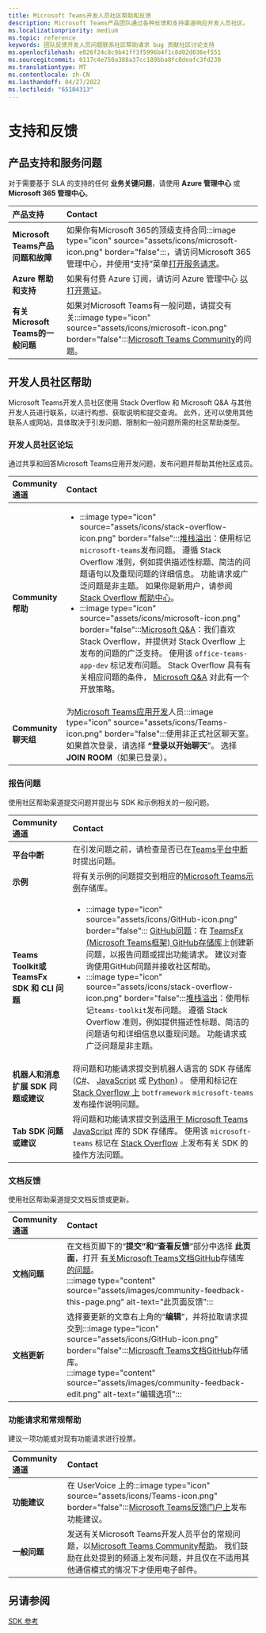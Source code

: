 ```yaml
---
title: Microsoft Teams开发人员社区帮助和反馈
description: Microsoft Teams产品团队通过各种反馈和支持渠道响应开发人员社区。
ms.localizationpriority: medium
ms.topic: reference
keywords: 团队反馈开发人员问题联系社区帮助请求 bug 贡献社区讨论支持
ms.openlocfilehash: e026f24c8c9b41ff3f5996b4f1c8d02d036ef551
ms.sourcegitcommit: 0117c4e750a388a37cc189bba8fc0deafc3fd230
ms.translationtype: MT
ms.contentlocale: zh-CN
ms.lasthandoff: 04/27/2022
ms.locfileid: "65104313"
---
```

# <a name="support-and-feedback"></a>支持和反馈

## <a name="product-support-and-service-issues"></a>产品支持和服务问题

对于需要基于 SLA 的支持的任何 **业务关键问题**，请使用 **Azure 管理中心** 或 **Microsoft 365 管理中心**。

| **产品支持** | **Contact** |
|:------------|:------------|
| **Microsoft Teams产品问题和故障** | 如果你有Microsoft 365的顶级支持合同:::image type="icon" source="assets/icons/microsoft-icon.png" border="false":::，请访问Microsoft 365 管理中心，并使用“支持”菜单[打开服务请求](https://admin.microsoft.com/)。 |
| **Azure 帮助和支持** | 如果有付费 Azure 订阅，请访问 Azure 管理中心 [以打开票证](https://ms.portal.azure.com/#blade/Microsoft_Azure_Support/HelpAndSupportBlade/newsupportreq)。 |
| **有关Microsoft Teams的一般问题** | 如果对Microsoft Teams有一般问题，请提交有关:::image type="icon" source="assets/icons/microsoft-icon.png" border="false":::[Microsoft Teams Community](https://answers.microsoft.com/msteams/forum)的问题。|

## <a name="developer-community-help"></a>开发人员社区帮助

Microsoft Teams开发人员社区使用 Stack Overflow 和 Microsoft Q&A 与其他开发人员进行联系，以进行构想、获取说明和提交查询。 此外，还可以使用其他联系人或网站，具体取决于引发问题、限制和一般问题所需的社区帮助类型。

### <a name="developer-community-forums"></a>开发人员社区论坛

通过共享和回答Microsoft Teams应用开发问题，发布问题并帮助其他社区成员。

| **Community通道**|   **Contact**  |
|:---------------------|:---------------|
|**Community帮助** | <ul> <li>:::image type="icon" source="assets/icons/stack-overflow-icon.png" border="false":::[堆栈溢出](https://stackoverflow.com/questions/tagged/microsoft-teams)：使用标记`microsoft-teams`发布问题。 遵循 Stack Overflow 准则，例如提供描述性标题、简洁的问题语句以及重现问题的详细信息。 功能请求或广泛问题是非主题。 如果你是新用户，请参阅 [Stack Overflow 帮助中心](https://stackoverflow.com/help)。</li>  <li>:::image type="icon" source="assets/icons/microsoft-icon.png" border="false":::[Microsoft Q&A](/answers/topics/office-teams-app-dev.html)：我们喜欢 Stack Overflow，并提供对 Stack Overflow 上发布的问题的广泛支持。 使用该 `office-teams-app-dev` 标记发布问题。 Stack Overflow 具有有关相应问题的条件， [Microsoft Q&A](/answers/topics/office-teams-app-dev.html) 对此有一个开放策略。 </li><ul> |
| **Community聊天组** | 为[Microsoft Teams应用开发](https://gitter.im/OfficeDev/MicrosoftTeamsAppDev)人员:::image type="icon" source="assets/icons/Teams-icon.png" border="false":::使用非正式社区聊天室。 如果首次登录，请选择 **“登录以开始聊天**”。 选择 **JOIN ROOM**（如果已登录）。 |

### <a name="report-issues"></a>报告问题

使用社区帮助渠道提交问题并提出与 SDK 和示例相关的一般问题。

| **Community通道** | **Contact** |
|:----------------------|:------------|
| **平台中断** | 在引发问题之前，请检查是否已在[Teams平台中断](https://aka.ms/TeamsPlatform/Outages)时提出问题。 |
| **示例** | 将有关示例的问题提交到相应的[Microsoft Teams示例](https://github.com/OfficeDev/Microsoft-Teams-Samples)存储库。|
|  **Teams Toolkit或 TeamsFx SDK 和 CLI 问题** | <ul><li> :::image type="icon" source="assets/icons/GitHub-icon.png" border="false":::  [GitHub问题](https://github.com/OfficeDev/TeamsFx/issues)：在 [TeamsFx (Microsoft Teams框架) GitHub存储库](https://github.com/OfficeDev/TeamsFx)上创建新问题，以报告问题或提出功能请求。 建议对查询使用GitHub问题并接收社区帮助。 <li> :::image type="icon" source="assets/icons/stack-overflow-icon.png" border="false":::[堆栈溢出](https://stackoverflow.com/questions/tagged/teams-toolkit)：使用标记`teams-toolkit`发布问题。 遵循 Stack Overflow 准则，例如提供描述性标题、简洁的问题语句和详细信息以重现问题。 功能请求或广泛问题是非主题。 </li> </ul> |
| **机器人和消息扩展 SDK 问题或建议** | 将问题和功能请求提交到机器人语言的 SDK 存储库 ([C#](https://github.com/Microsoft/botbuilder-dotnet/)、 [JavaScript](https://github.com/Microsoft/botbuilder-js) 或 [Python](https://github.com/Microsoft/botbuilder-python)) 。 使用和标记在 [Stack Overflow 上](https://stackoverflow.com/questions/tagged/botframework%20microsoft-teams) `botframework` `microsoft-teams` 发布操作说明问题。 |
| **Tab SDK 问题或建议** | 将问题和功能请求提交到[适用于 Microsoft Teams JavaScript](https://github.com/OfficeDev/microsoft-teams-library-js/issues) 库的 SDK 存储库。 使用该 `microsoft-teams` 标记在 [Stack Overflow](https://stackoverflow.com/questions/tagged/microsoft-teams) 上发布有关 SDK 的操作方法问题。 |

### <a name="documentation-feedback"></a>文档反馈

使用社区帮助渠道提交文档反馈或更新。

| **Community通道** | **Contact** |
|:--------------------------|:--------------------------|
| **文档问题** | 在文档页脚下的“**提交”和“查看反馈**”部分中选择 **此页面**，打开 [有关Microsoft Teams文档GitHub](https://github.com/MicrosoftDocs/msteams-docs)存储库 [的问题](https://github.com/MicrosoftDocs/msteams-docs/issues)。<br/>:::image type="content" source="assets/images/community-feedback-this-page.png" alt-text="此页面反馈":::|
|**文档更新**|选择要更新的文章右上角的“**编辑**”，并将拉取请求提交到:::image type="icon" source="assets/icons/GitHub-icon.png" border="false":::[Microsoft Teams文档GitHub](https://github.com/MicrosoftDocs/msteams-docs)存储库。 <br /> :::image type="content" source="assets/images/community-feedback-edit.png" alt-text="编辑选项":::|

### <a name="feature-request-and-general-help"></a>功能请求和常规帮助

建议一项功能或对现有功能请求进行投票。

| **Community通道** | **Contact** |
|:----------------------|:------------|
| **功能建议** | 在 UserVoice 上的:::image type="icon" source="assets/icons/Teams-icon.png" border="false":::[Microsoft Teams反馈门户上](https://microsoftteams.uservoice.com/forums/555103-public-preview/category/182881-developer-platform)发布功能建议。 |
| **一般问题** | 发送有关Microsoft Teams开发人员平台的常规问题，以[Microsoft Teams Community帮助](mailto:microsoftteamsdev@microsoft.com)。 我们鼓励在此处提到的频道上发布问题，并且仅在不适用其他通信模式的情况下才使用电子邮件。 |

## <a name="see-also"></a>另请参阅

[SDK 参考](/javascript/api/overview/msteams-client?view=msteams-client-js-latest&preserve-view=true)
